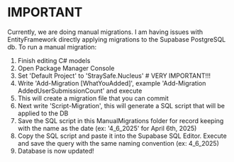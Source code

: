 ﻿# IMPORTANT

Currently, we are doing manual migrations. I am having issues with EntityFramework directly applying migrations to the Supabase PostgreSQL db.
To run a manual migration:
1. Finish editing C# models
2. Open Package Manager Console
3. Set 'Default Project' to 'StraySafe.Nucleus' # VERY IMPORTANT!!!
4. Write 'Add-Migration [WhatYouAdded]', example 'Add-Migration AddedUserSubmissionCount' and execute
5. This will create a migration file that you can commit
6. Next write 'Script-Migration', this will generate a SQL script that will be applied to the DB
7. Save the SQL script in this ManualMigrations folder for record keeping with the name as the date (ex: '4_6_2025' for April 6th, 2025)
8. Copy the SQL script and paste it into the Supabase SQL Editor. Execute and save the query with the same naming convention (ex: 4_6_2025)
9. Database is now updated!